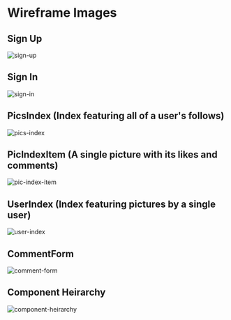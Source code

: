 # Wireframe Images

## Sign Up
![sign-up]

## Sign In
![sign-in]

## PicsIndex (Index featuring all of a user's follows)
![pics-index]

## PicIndexItem (A single picture with its likes and comments)
![pic-index-item]

## UserIndex (Index featuring pictures by a single user)
![user-index]

## CommentForm
![comment-form]

## Component Heirarchy
![component-heirarchy]

[sign-up]: ./wireframes/sign_up.png
[sign-in]: ./wireframes/sign_in.png
[pics-index]: ./wireframes/root_pics_index.png
[pic-index-item]: ./wireframes/pic_index_item.png
[user-index]: ./wireframes/user_index.png
[comment-form]: ./wireframes/comment_form.png
[component-heirarchy]: ./wireframes/component_heirarchy.png
